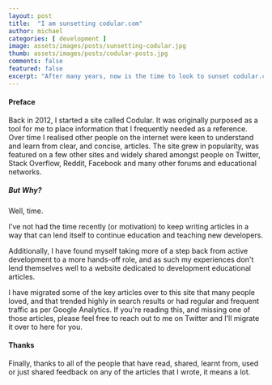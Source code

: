 ```yaml
---
layout: post
title:  "I am sunsetting codular.com"
author: michael
categories: [ development ]
image: assets/images/posts/sunsetting-codular.jpg
thumb: assets/images/posts/codular-posts.jpg
comments: false
featured: false
excerpt: "After many years, now is the time to look to sunset codular.com as it no longer can receive the care and attention required."
---
```


#### Preface

Back in 2012, I started a site called Codular. It was originally purposed as a tool for me to place information that I frequently needed as a reference. Over time I realised other people on the internet were keen to understand and learn from clear, and concise, articles. The site grew in popularity, was featured on a few other sites and widely shared amongst people on Twitter, Stack Overflow, Reddit, Facebook and many other forums and educational networks. 

##### But Why?

Well, time. 

I've not had the time recently (or motivation) to keep writing articles in a way that can lend itself to continue education and teaching new developers.

Additionally, I have found myself taking more of a step back from active development to a more hands-off role, and as such my experiences don't lend themselves well to a website dedicated to development educational articles. 

I have migrated some of the key articles over to this site that many people loved, and that trended highly in search results or had regular and frequent traffic as per Google Analytics. If you're reading this, and missing one of those articles, please feel free to reach out to me on Twitter and I'll migrate it over to here for you.

#### Thanks

Finally, thanks to all of the people that have read, shared, learnt from, used or just shared feedback on any of the articles that I wrote, it means a lot. 